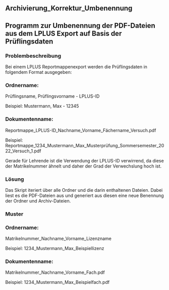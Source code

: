 ## Archivierung_Korrektur_Umbenennung
## Programm zur Umbenennung der PDF-Dateien aus dem LPLUS Export auf Basis der Prüflingsdaten

### Problembeschreibung
Bei einem LPLUS Reportmappenexport werden die Prüflingsdaten in folgendem Format ausgegeben:

### Ordnername:
  Prüflingsname, Prüflingsvorname - LPLUS-ID
  
  Beispiel:
  Mustermann, Max - 12345
  
### Dokumentenname:
  Reportmappe_LPLUS-ID_Nachname_Vorname_Fächername_Versuch.pdf
  
  Beispiel:
  Reportmappe_1234_Mustermann_Max_Musterprüfung_Sommersemester_2022_Versuch_1.pdf
  
Gerade für Lehrende ist die Verwendung der LPLUS-ID verwirrend, da diese der Matrikelnummer ähnelt und daher der Grad der Verwechslung hoch ist.

### Lösung
Das Skript iteriert über alle Ordner und die darin enthaltenen Dateien. Dabei liest es die PDF-Dateien aus und generiert aus diesen eine neue Benennung der Ordner und Archiv-Dateien.

### Muster
### Ordnername:
  Matrikelnummer_Nachname_Vorname_Lizenzname
  
  Beispiel:
  1234_Mustermann_Max_Beispiellizenz
  
### Dokumentenname:
  Matrikelnummer_Nachname_Vorname_Fach.pdf
  
  Beispiel:
  1234_Mustermann_Max_Beispielfach.pdf

